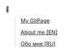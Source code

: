 🤔
> [My GitPage](https://werckut.github.io)
>
> [About me [EN]](https://github.com/Werckut/werckut/wiki/About-me-(ENG))
>
> [Обо мне [RU]](https://github.com/Werckut/werckut/wiki/Обо-мне-(RUS))


<!--
**Werckut/werckut** is a ✨ _special_ ✨ repository because its `README.md` (this file) appears on your GitHub profile.

Here are some ideas to get you started:

- 🔭 I’m currently working on ...
- 🌱 I’m currently learning ...
- 👯 I’m looking to collaborate on ...
- 🤔 I’m looking for help with ...
- 💬 Ask me about ...
- 📫 How to reach me: ...
- 😄 Pronouns: ...
- ⚡ Fun fact: ...
-->
